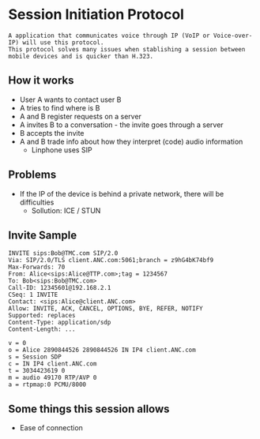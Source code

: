 # Session Initiation Protocol

    A application that communicates voice through IP (VoIP or Voice-over-IP) will use this protocol. 
    This protocol solves many issues when stablishing a session between mobile devices and is quicker than H.323.

## How it works
* User A wants to contact user B
* A tries to find where is B
* A and B register requests on a server
* A invites B to a conversation - the invite goes through a server
* B accepts the invite
* A and B trade info about how they interpret (code) audio information
    * Linphone uses SIP

## Problems
* If the IP of the device is behind a private network, there will be difficulties
    * Sollution: ICE / STUN


## Invite Sample

``` 
INVITE sips:Bob@TMC.com SIP/2.0
Via: SIP/2.0/TLS client.ANC.com:5061;branch = z9hG4bK74bf9
Max-Forwards: 70
From: Alice<sips:Alice@TTP.com>;tag = 1234567
To: Bob<sips:Bob@TMC.com>
Call-ID: 12345601@192.168.2.1
CSeq: 1 INVITE
Contact: <sips:Alice@client.ANC.com>
Allow: INVITE, ACK, CANCEL, OPTIONS, BYE, REFER, NOTIFY
Supported: replaces
Content-Type: application/sdp
Content-Length: ...

v = 0
o = Alice 2890844526 2890844526 IN IP4 client.ANC.com
s = Session SDP
c = IN IP4 client.ANC.com
t = 3034423619 0
m = audio 49170 RTP/AVP 0
a = rtpmap:0 PCMU/8000

```

## Some things this session allows
* Ease of connection 